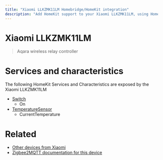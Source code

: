 ```yaml
---
title: "Xiaomi LLKZMK11LM Homebridge/HomeKit integration"
description: "Add HomeKit support to your Xiaomi LLKZMK11LM, using Homebridge, Zigbee2MQTT and homebridge-z2m."
---
```

<!---
This file has been GENERATED using src/docgen/docgen.ts
DO NOT EDIT THIS FILE MANUALLY!
-->
# Xiaomi LLKZMK11LM
> Aqara wireless relay controller


# Services and characteristics
The following HomeKit Services and Characteristics are exposed by
the Xiaomi LLKZMK11LM

* [Switch](../../switch.md)
  * On
* [TemperatureSensor](../../sensors.md)
  * CurrentTemperature


# Related
* [Other devices from Xiaomi](../index.md#xiaomi)
* [Zigbee2MQTT documentation for this device](https://www.zigbee2mqtt.io/devices/LLKZMK11LM.html)